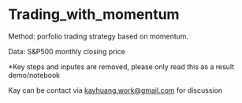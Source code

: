 # Trading_with_momentum

 Method: porfolio trading strategy based on momentum.
 
 
 Data: S&P500 monthly closing price
 
 
 *Key steps and inputes are removed, please only read this as a result demo/notebook
 
 
 Kay can be contact via kayhuang.work@gmail.com for discussion
